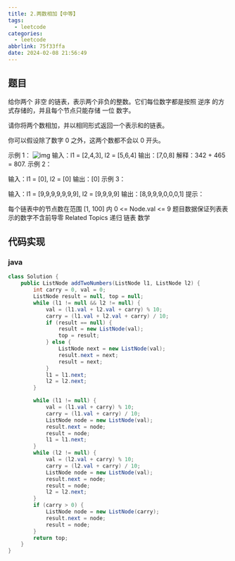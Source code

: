 ```yaml
---
title: 2.两数相加【中等】
tags:
  - leetcode
categories:
  - leetcode
abbrlink: 75f33ffa
date: 2024-02-08 21:56:49
---
```


## 题目

给你两个 非空 的链表，表示两个非负的整数。它们每位数字都是按照 逆序 的方式存储的，并且每个节点只能存储 一位 数字。

请你将两个数相加，并以相同形式返回一个表示和的链表。

你可以假设除了数字 0 之外，这两个数都不会以 0 开头。

示例 1： ![img](http://localhost:63342/markdownPreview/656424150/fileSchemeResource/5cb4f4750835a1e1d2275e6462aaee79-%E4%B8%A4%E6%95%B0%E7%9B%B8%E5%8A%A0.jpg?_ijt=642k9e1p0barlulpav50s3cr9o) 输入：l1 = [2,4,3], l2 = [5,6,4] 输出：[7,0,8] 解释：342 + 465 = 807. 示例 2：

输入：l1 = [0], l2 = [0] 输出：[0] 示例 3：

输入：l1 = [9,9,9,9,9,9,9], l2 = [9,9,9,9] 输出：[8,9,9,9,0,0,0,1] 提示：

每个链表中的节点数在范围 [1, 100] 内 0 <= Node.val <= 9 题目数据保证列表表示的数字不含前导零 Related Topics 递归 链表 数学

## 代码实现

### java

```java
class Solution {
    public ListNode addTwoNumbers(ListNode l1, ListNode l2) {
        int carry = 0, val = 0;
        ListNode result = null, top = null;
        while (l1 != null && l2 != null) {
            val = (l1.val + l2.val + carry) % 10;
            carry = (l1.val + l2.val + carry) / 10;
            if (result == null) {
                result = new ListNode(val);
                top = result;
            } else {
                ListNode next = new ListNode(val);
                result.next = next;
                result = next;
            }
            l1 = l1.next;
            l2 = l2.next;
        }

        while (l1 != null) {
            val = (l1.val + carry) % 10;
            carry = (l1.val + carry) / 10;
            ListNode node = new ListNode(val);
            result.next = node;
            result = node;
            l1 = l1.next;
        }
        while (l2 != null) {
            val = (l2.val + carry) % 10;
            carry = (l2.val + carry) / 10;
            ListNode node = new ListNode(val);
            result.next = node;
            result = node;
            l2 = l2.next;
        }
        if (carry > 0) {
            ListNode node = new ListNode(carry);
            result.next = node;
            result = node;
        }
        return top;
    }
}
```
